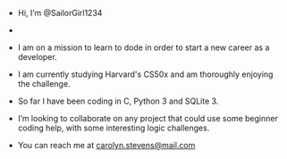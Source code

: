 - Hi, I’m @SailorGirl1234
- 
- I am on a mission to learn to dode in order to start a new career as a developer.
- I am currently studying Harvard's CS50x and am thoroughly enjoying the challenge. 
- So far I have been coding in C, Python 3 and SQLite 3.

- I’m looking to collaborate on any project that could use some beginner coding help, with some interesting logic challenges.

- You can reach me at carolyn.stevens@mail.com


